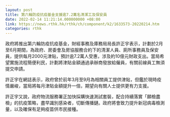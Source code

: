 ```yaml
---
layout: post
title: 第六輪防疫抗疫基金支援逾7.2萬名清潔工及保安員
date: 2022-02-14 11:21:14.000000000 +08:00
link: https://news.rthk.hk/rthk/ch/component/k2/1633573-20220214.htm
categories: rthk
---
```


政府將推出第六輪防疫抗疫基金，財經事務及庫務局局長許正宇表示，計劃於2月至6月期間，為政府、房委會及房協服務合約下的清潔人員、廁所事務員及保安員，提供每月2000元津貼，預計逾7.2萬人受惠，涉及約10億元財政支出。當局希望實施流程簡便利民，計劃將津貼金額通過承辦商發放給僱員，有關前線員工無須提交申請。

許正宇在網誌表示，政府曾於前年3月至9月為相關員工提供津貼，但鑑於現時疫情嚴峻，當局將每月津貼金額提升一倍，期望向有關人士提供更有力支援。

許正宇又說，政府物流服務署正加快採購快速測試套裝，配合持續落實「願檢盡檢」的抗疫策略，盡早識別感染者，切斷傳播鏈。政府將會致力提升新冠病毒檢測量，以及確保有足夠疫苗供市民接種。
